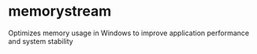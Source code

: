 # memorystream
 Optimizes memory usage in Windows to improve application performance and system stability

